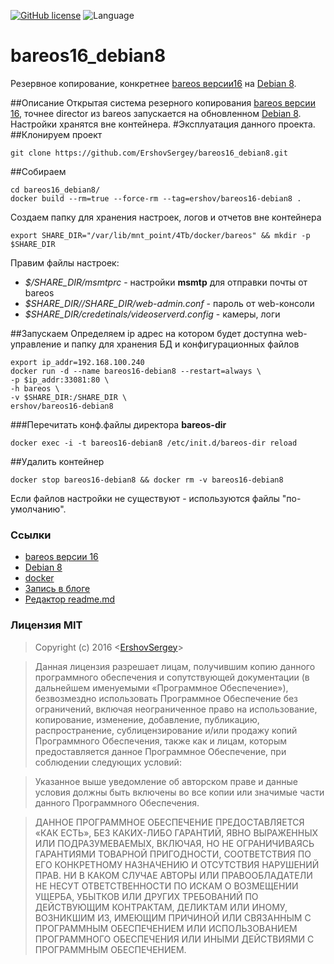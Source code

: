 [![GitHub license](https://img.shields.io/badge/license-MIT-blue.svg)](https://raw.githubusercontent.com/github.com/ErshovSergey/master/LICENSE) ![Language](https://img.shields.io/badge/language-bash-yellowgreen.svg)
# bareos16_debian8
Резервное копирование, конкретнее [bareos версии16](https://www.bareos.org/en/news/bareos-16-2-4-major-version-released.html) на [Debian 8](https://www.debian.org/releases/stable/).

##Описание
Открытая система резерного копирования  [bareos версии 16](https://www.bareos.org/en/news/bareos-16-2-4-major-version-released.html), точнее director из bareos запускается на обновленном [Debian 8](https://www.debian.org/releases/stable/). Настройки хранятся вне контейнера.
#Эксплуатация данного проекта.
##Клонируем проект
```shell
git clone https://github.com/ErshovSergey/bareos16_debian8.git
```
##Собираем
```shell
cd bareos16_debian8/
docker build --rm=true --force-rm --tag=ershov/bareos16-debian8 .
```
Создаем папку для хранения настроек, логов и отчетов вне контейнера
```shell
export SHARE_DIR="/var/lib/mnt_point/4Tb/docker/bareos" && mkdir -p $SHARE_DIR
```
Правим файлы настроек:
 - *$/SHARE_DIR/msmtprc* - настройки **msmtp** для отправки почты от bareos
 - *$SHARE_DIR//SHARE_DIR/web-admin.conf* - пароль от web-консоли
 - *$SHARE_DIR/credetinals/videoserverd.config* - камеры, логи

##Запускаем
Определяем ip адрес на котором будет доступна web-управление и папку для хранения БД и конфигурационных файлов
```shell
export ip_addr=192.168.100.240
docker run -d --name bareos16-debian8 --restart=always \
-p $ip_addr:33081:80 \
-h bareos \
-v $SHARE_DIR:/SHARE_DIR \
ershov/bareos16-debian8
```

###Перечитать конф.файлы директора **bareos-dir**
```shell
docker exec -i -t bareos16-debian8 /etc/init.d/bareos-dir reload
```
##Удалить контейнер
```shell
docker stop bareos16-debian8 && docker rm -v bareos16-debian8
```
Если файлов настройки не существуют - используются файлы "по-умолчанию".
### <i class="icon-upload"></i>Ссылки
 - [bareos версии 16](https://www.bareos.org/en/news/bareos-16-2-4-major-version-released.html)
 - [Debian 8](https://www.debian.org/releases/stable/)
 - [docker](https://www.docker.com/)
 - [Запись в блоге](https://)
 - [Редактор readme.md](https://stackedit.io/)

### <i class="icon-refresh"></i>Лицензия MIT

> Copyright (c) 2016 &lt;[ErshovSergey](http://github.com/ErshovSergey/)&gt;

> Данная лицензия разрешает лицам, получившим копию данного программного обеспечения и сопутствующей документации (в дальнейшем именуемыми «Программное Обеспечение»), безвозмездно использовать Программное Обеспечение без ограничений, включая неограниченное право на использование, копирование, изменение, добавление, публикацию, распространение, сублицензирование и/или продажу копий Программного Обеспечения, также как и лицам, которым предоставляется данное Программное Обеспечение, при соблюдении следующих условий:

> Указанное выше уведомление об авторском праве и данные условия должны быть включены во все копии или значимые части данного Программного Обеспечения.

> ДАННОЕ ПРОГРАММНОЕ ОБЕСПЕЧЕНИЕ ПРЕДОСТАВЛЯЕТСЯ «КАК ЕСТЬ», БЕЗ КАКИХ-ЛИБО ГАРАНТИЙ, ЯВНО ВЫРАЖЕННЫХ ИЛИ ПОДРАЗУМЕВАЕМЫХ, ВКЛЮЧАЯ, НО НЕ ОГРАНИЧИВАЯСЬ ГАРАНТИЯМИ ТОВАРНОЙ ПРИГОДНОСТИ, СООТВЕТСТВИЯ ПО ЕГО КОНКРЕТНОМУ НАЗНАЧЕНИЮ И ОТСУТСТВИЯ НАРУШЕНИЙ ПРАВ. НИ В КАКОМ СЛУЧАЕ АВТОРЫ ИЛИ ПРАВООБЛАДАТЕЛИ НЕ НЕСУТ ОТВЕТСТВЕННОСТИ ПО ИСКАМ О ВОЗМЕЩЕНИИ УЩЕРБА, УБЫТКОВ ИЛИ ДРУГИХ ТРЕБОВАНИЙ ПО ДЕЙСТВУЮЩИМ КОНТРАКТАМ, ДЕЛИКТАМ ИЛИ ИНОМУ, ВОЗНИКШИМ ИЗ, ИМЕЮЩИМ ПРИЧИНОЙ ИЛИ СВЯЗАННЫМ С ПРОГРАММНЫМ ОБЕСПЕЧЕНИЕМ ИЛИ ИСПОЛЬЗОВАНИЕМ ПРОГРАММНОГО ОБЕСПЕЧЕНИЯ ИЛИ ИНЫМИ ДЕЙСТВИЯМИ С ПРОГРАММНЫМ ОБЕСПЕЧЕНИЕМ.

